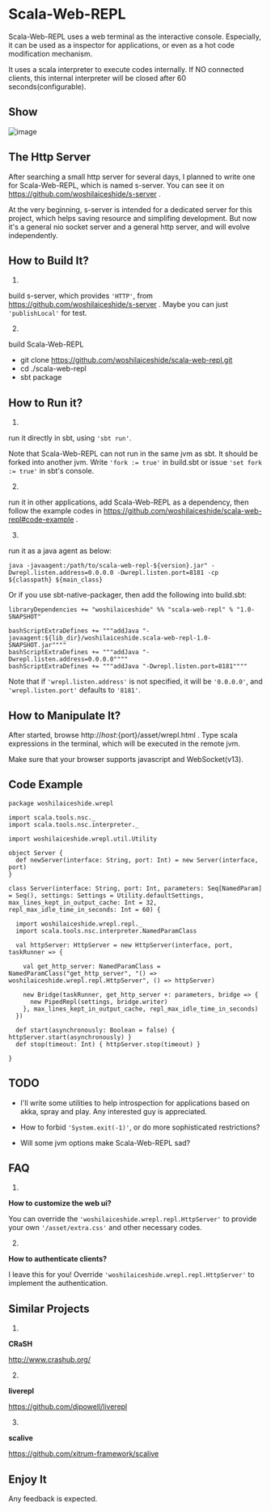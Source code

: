 # Scala-Web-REPL
Scala-Web-REPL uses a web terminal as the interactive console. Especially, it can be used as a inspector for applications, or even as a hot code modification mechanism.

It uses a scala interpreter to execute codes internally. If NO connected clients, this internal interpreter will be closed after 60 seconds(configurable).  

## Show
![image](https://raw.githubusercontent.com/woshilaiceshide/scala-web-repl/master/scala-web-repl.jpg)

## The Http Server
After searching a small http server for several days, I planned to write one for Scala-Web-REPL, which is named s-server. You can see it on https://github.com/woshilaiceshide/s-server . 

At the very beginning, s-server is intended for a dedicated server for this project, which helps saving resource and simplifing development. But now it's a general nio socket server and a general http server, and will evolve independently. 

## How to Build It?
1.
build s-server, which provides `'HTTP'`, from https://github.com/woshilaiceshide/s-server . Maybe you can just `'publishLocal'` for test.
 
2.
build Scala-Web-REPL
* git clone https://github.com/woshilaiceshide/scala-web-repl.git
* cd ./scala-web-repl
* sbt package

## How to Run it?
1.
run it directly in sbt, using `'sbt run'`.

Note that Scala-Web-REPL can not run in the same jvm as sbt. It should be forked into another jvm. Write `'fork := true'` in build.sbt or issue `'set fork := true'` in sbt's console.

2.
run it in other applications, add Scala-Web-REPL as a dependency, then follow the example codes in https://github.com/woshilaiceshide/scala-web-repl#code-example .

3.
run it as a java agent as below: 

	java -javaagent:/path/to/scala-web-repl-${version}.jar" -Dwrepl.listen.address=0.0.0.0 -Dwrepl.listen.port=8181 -cp ${classpath} ${main_class}

Or if you use sbt-native-packager, then add the following into build.sbt: 

	libraryDependencies += "woshilaiceshide" %% "scala-web-repl" % "1.0-SNAPSHOT"
	
	bashScriptExtraDefines += """addJava "-javaagent:${lib_dir}/woshilaiceshide.scala-web-repl-1.0-SNAPSHOT.jar""""
	bashScriptExtraDefines += """addJava "-Dwrepl.listen.address=0.0.0.0""""
	bashScriptExtraDefines += """addJava "-Dwrepl.listen.port=8181""""

Note that if `'wrepl.listen.address'` is not specified, it will be `'0.0.0.0'`, and `'wrepl.listen.port'` defaults to `'8181'`.

## How to Manipulate It?
After started, browse http://${host}:${port}/asset/wrepl.html . Type scala expressions in the terminal, which will be executed in the remote jvm.

Make sure that your browser supports javascript and WebSocket(v13).

## Code Example

	package woshilaiceshide.wrepl
	
	import scala.tools.nsc._
	import scala.tools.nsc.interpreter._
	
	import woshilaiceshide.wrepl.util.Utility
	
	object Server {
	  def newServer(interface: String, port: Int) = new Server(interface, port)
	}
	
	class Server(interface: String, port: Int, parameters: Seq[NamedParam] = Seq(), settings: Settings = Utility.defaultSettings, max_lines_kept_in_output_cache: Int = 32, repl_max_idle_time_in_seconds: Int = 60) {
	
	  import woshilaiceshide.wrepl.repl._
	  import scala.tools.nsc.interpreter.NamedParamClass
	
	  val httpServer: HttpServer = new HttpServer(interface, port, taskRunner => {
	
	    val get_http_server: NamedParamClass = NamedParamClass("get_http_server", "() => woshilaiceshide.wrepl.repl.HttpServer", () => httpServer)
	
	    new Bridge(taskRunner, get_http_server +: parameters, bridge => {
	      new PipedRepl(settings, bridge.writer)
	    }, max_lines_kept_in_output_cache, repl_max_idle_time_in_seconds)
	  })
	
	  def start(asynchronously: Boolean = false) { httpServer.start(asynchronously) }
	  def stop(timeout: Int) { httpServer.stop(timeout) }
	
	}


## TODO
* I'll write some utilities to help introspection for applications based on akka, spray and play. Any interested guy is appreciated.

* How to forbid `'System.exit(-1)'`, or do more sophisticated restrictions?

* Will some jvm options make Scala-Web-REPL sad?

## FAQ
1.
**How to customize the web ui?**

You can override the `'woshilaiceshide.wrepl.repl.HttpServer'` to provide your own `'/asset/extra.css'` and other necessary codes.

2.
**How to authenticate clients?**

I leave this for you! Override `'woshilaiceshide.wrepl.repl.HttpServer'` to implement the authentication.


## Similar Projects
1.
**CRaSH**

http://www.crashub.org/

2.
**liverepl**

https://github.com/djpowell/liverepl

3.
**scalive**

https://github.com/xitrum-framework/scalive

## Enjoy It
Any feedback is expected.